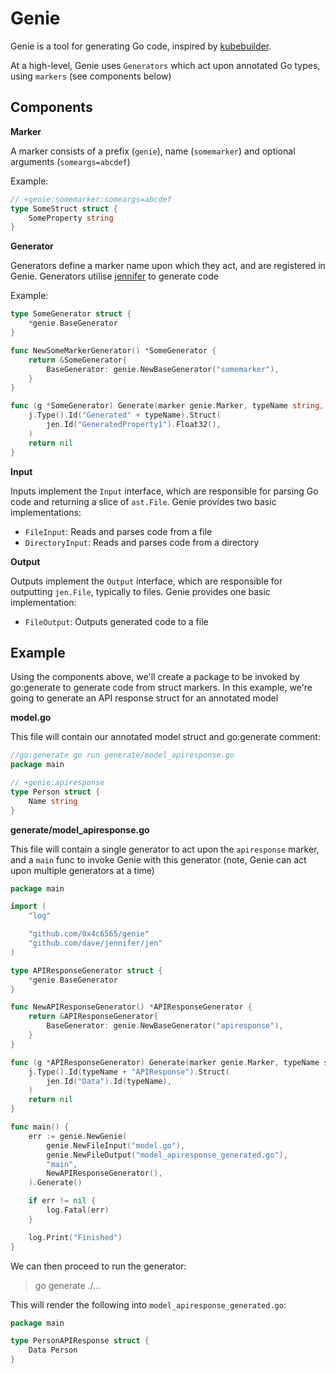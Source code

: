 # Genie

Genie is a tool for generating Go code, inspired by [kubebuilder](https://github.com/kubernetes-sigs/kubebuilder).

At a high-level, Genie uses `Generators` which act upon annotated Go types, using `markers` (see components below)

## Components

**Marker**

A marker consists of a prefix (`genie`), name (`somemarker`) and optional arguments (`someargs=abcdef`)

Example:

```go
// +genie:somemarker:someargs=abcdef
type SomeStruct struct {
	SomeProperty string
}
```

**Generator**

Generators define a marker name upon which they act, and are registered in Genie. Generators utilise [jennifer](https://github.com/dave/jennifer) to generate code

Example:

```go
type SomeGenerator struct {
	*genie.BaseGenerator
}

func NewSomeMarkerGenerator() *SomeGenerator {
	return &SomeGenerator{
		BaseGenerator: genie.NewBaseGenerator("somemarker"),
	}
}

func (g *SomeGenerator) Generate(marker genie.Marker, typeName string, j *jen.File) error {
	j.Type().Id("Generated" + typeName).Struct(
		jen.Id("GeneratedProperty1").Float32(),
	)
	return nil
}
```

**Input**

Inputs implement the `Input` interface, which are responsible for parsing Go code and returning a slice of `ast.File`. Genie provides two basic implementations:

* `FileInput`: Reads and parses code from a file
* `DirectoryInput`: Reads and parses code from a directory

**Output**

Outputs implement the `Output` interface, which are responsible for outputting `jen.File`, typically to files. Genie provides one basic implementation:

* `FileOutput`: Outputs generated code to a file

## Example

Using the components above, we'll create a package to be invoked by go:generate to generate code from struct markers. In this example, we're going to generate an API response struct for an annotated model

**model.go**

This file will contain our annotated model struct and go:generate comment:

```go
//go:generate go run generate/model_apiresponse.go
package main

// +genie:apiresponse
type Person struct {
	Name string
}
```

**generate/model_apiresponse.go**

This file will contain a single generator to act upon the `apiresponse` marker, and a `main` func to invoke Genie with this generator (note, Genie can act upon multiple generators at a time)

```go
package main

import (
	"log"

	"github.com/0x4c6565/genie"
	"github.com/dave/jennifer/jen"
)

type APIResponseGenerator struct {
	*genie.BaseGenerator
}

func NewAPIResponseGenerator() *APIResponseGenerator {
	return &APIResponseGenerator{
		BaseGenerator: genie.NewBaseGenerator("apiresponse"),
	}
}

func (g *APIResponseGenerator) Generate(marker genie.Marker, typeName string, j *jen.File) error {
	j.Type().Id(typeName + "APIResponse").Struct(
		jen.Id("Data").Id(typeName),
	)
	return nil
}

func main() {
	err := genie.NewGenie(
		genie.NewFileInput("model.go"),
		genie.NewFileOutput("model_apiresponse_generated.go"),
		"main",
		NewAPIResponseGenerator(),
	).Generate()

	if err != nil {
		log.Fatal(err)
	}

	log.Print("Finished")
}
```

We can then proceed to run the generator:

> go generate ./...

This will render the following into `model_apiresponse_generated.go`:

```go
package main

type PersonAPIResponse struct {
	Data Person
}
```

